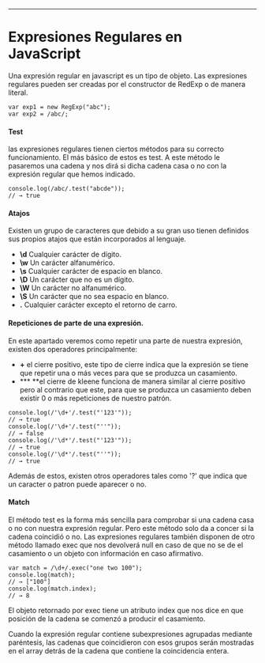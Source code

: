 
---

# Expresiones Regulares en JavaScript

Una expresión regular en javascript es un tipo de objeto. Las expresiones regulares pueden ser creadas por el constructor de RedExp o de manera literal.

```
var exp1 = new RegExp("abc");
var exp2 = /abc/;
```

#### Test

las expresiones regulares tienen ciertos métodos para su correcto funcionamiento. El más básico de estos es test. A este método le pasaremos una cadena y nos dirá si dicha cadena casa o no con la expresión regular que hemos indicado.

```
console.log(/abc/.test("abcde"));
// → true
```

#### Atajos

Existen un grupo de caracteres que debido a su gran uso tienen definidos sus propios atajos que están incorporados al lenguaje.

* **\d** Cualquier carácter de dígito.
* **\w** Un carácter alfanumérico.
* **\s** Cualquier carácter de espacio en blanco.
* **\D** Un carácter que no es un dígito.
* **\W** Un carácter no alfanumérico.
* **\S** Un carácter que no sea espacio en blanco.
* **.** Cualquier carácter excepto el retorno de carro.

#### Repeticiones de parte de una expresión.

En este apartado veremos como repetir una parte de nuestra expresión, existen dos operadores principalmente:

* **+** el cierre positivo, este tipo de cierre indica que la expresión se tiene que repetir una o más veces para que se produzca un casamiento.
* **\* **el cierre de kleene funciona de manera similar al cierre positivo pero al contrario que este, para que se produzca un casamiento deben existir 0 o más repeticiones de nuestro patrón.

```
console.log(/'\d+'/.test("'123'"));
// → true
console.log(/'\d+'/.test("''"));
// → false
console.log(/'\d*'/.test("'123'"));
// → true
console.log(/'\d*'/.test("''"));
// → true
```

Además de estos, existen otros operadores tales como '?' que indica que un caracter o patron puede aparecer o no.

#### Match

El método test es la forma más sencilla para comprobar si una cadena casa o no con nuestra expresión regular. Pero este método solo da a concer si la cadena coincidió o no. Las expresiones regulares también disponen de otro método llamado exec que nos devolverá null en caso de que no se de el casamiento o un objeto con información en caso afirmativo.

```
var match = /\d+/.exec("one two 100");
console.log(match);
// → ["100"]
console.log(match.index);
// → 8
```

El objeto retornado por exec tiene un atributo index que nos dice en que posición de la cadena se comenzó a producir el casamiento.

Cuando la expresión regular contiene subexpresiones agrupadas mediante paréntesis, las cadenas que coincidieron con esos grupos serán mostradas en el array detrás de la cadena que contiene la coincidencia entera.





















